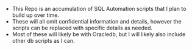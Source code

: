 - This Repo is an accumulation of SQL Automation scripts that I plan to build up over time.
- These will all omit confidential information and details, however the scripts can be replaced with specific details as needed.
- Most of these will likely be with Oracledb, but I will likely also include other db scripts as I can.
